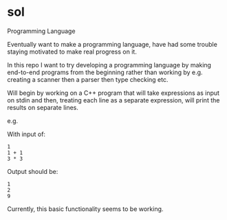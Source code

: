 # sol

Programming Language

Eventually want to make a programming language, have had some trouble staying
motivated to make real progress on it.

In this repo I want to try developing a programming language by making
end-to-end programs from the beginning rather than working by e.g. creating
a scanner then a parser then type checking etc.

Will begin by working on a C++ program that will take expressions as input
on stdin and then, treating each line as a separate expression, will print
the results on separate lines.

e.g.

With input of:

```
1
1 + 1
3 * 3
```

Output should be:

```
1
2
9
```

Currently, this basic functionality seems to be working.
